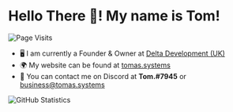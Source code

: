 # Hello There 👋! My name is Tom!
![Page Visits](https://komarev.com/ghpvc/?username=TomSmith-Developer&color=orange)

- 🖥 I am currently a Founder & Owner at [Delta Development (UK)](https://deltadev.uk)
- 🌍 My website can be found at [tomas.systems](https://tomas.systems)
- 📨 You can contact me on Discord at **Tom.#7945** or [business@tomas.systems](business@tomas.systems)

![GitHub Statistics](https://github-readme-stats.vercel.app/api?username=TomSmith-Developer&theme=dracula&count_private=true&show_icons=true)
